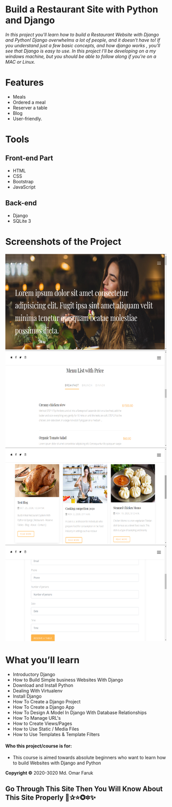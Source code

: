 # Build a Restaurant Site with Python and Django

*In this project you'll learn how to build a Restaurant Website with Django and Python!
Django overwhelms a lot of people, and it doesn't have to! If you understand just a few basic concepts, and how django works , you'll see that Django is easy to use.
In this project I'll be developing on a my windows machine, but you should be able to follow along if you're on a MAC or Linux.*

# Features
- Meals
- Ordered a meal
- Reserver a table
- Blog
- User-friendly.
<!--
**[Live Demo](https://iamomar22.pythonanywhere.com/)**
-->
# Tools
## Front-end Part
* HTML
* CSS
* Bootstrap
* JavaScript
## Back-end
* Django
* SQLite 3

# Screenshots of the Project
<p align="center">
  <img width="660" height="300" src="src/static/ss/a.png">
  <img width="660" height="300" src="src/static/ss/b.png">
  <img width="660" height="300" src="src/static/ss/c.png">
  <img width="660" height="300" src="src/static/ss/d.png">
</p>

# What you’ll learn
- Introductory Django
- How to Build Simple business Websites With Django
- Download and Install Python
- Dealing With Virtualenv
- Install Django
- How To Create a Django Project
- How To Create a Django App
- How To Design A Model In Django With Database Relationships
- How To Manage URL's
- How to Create Views/Pages
- How to Use Static / Media Files
- How to Use Templates & Template Filters

#### Who this project/course is for:
- This course is aimed towards absolute beginners who want to learn how to  build Websites with Django and Python
    
**Copyright ©** 2020-3020 Md. Omar Faruk

## Go Through This Site Then You Will Know About This Site Properly 🌟✰⭐✪🔯✨
